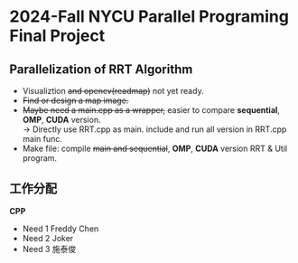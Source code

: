 # 2024-Fall NYCU Parallel Programing Final Project

## Parallelization of RRT Algorithm
- Visualiztion ~~and opencv(readmap)~~ not yet ready.
- ~~Find or design a map image.~~
- ~~Maybe need a main.cpp as a wrapper,~~ easier to compare **sequential**, **OMP**, **CUDA** version.  
    -> Directly use RRT.cpp as main. include and run all version in RRT.cpp main func.
- Make file: compile ~~main and sequential~~, **OMP**, **CUDA** version RRT & Util program.

## 工作分配
**CPP**
- Need 1 Freddy Chen
- Need 2 Joker
- Need 3 施泰俊
